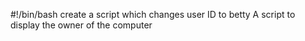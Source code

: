#!/bin/bash
create a script which changes user ID to betty
A script to display the owner of the computer
